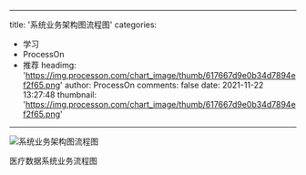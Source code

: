 
---
title: '系统业务架构图流程图'
categories: 
 - 学习
 - ProcessOn
 - 推荐
headimg: 'https://img.processon.com/chart_image/thumb/617667d9e0b34d7894ef2f65.png'
author: ProcessOn
comments: false
date: 2021-11-22 13:27:48
thumbnail: 'https://img.processon.com/chart_image/thumb/617667d9e0b34d7894ef2f65.png'
---

<div>   
<img class="thumb" alt="系统业务架构图流程图" src="https://img.processon.com/chart_image/thumb/617667d9e0b34d7894ef2f65.png" referrerpolicy="no-referrer">
<p>医疗数据系统业务流程图</p>  
</div>
            